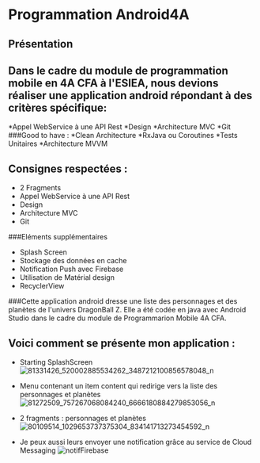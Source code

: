 # Programmation Android4A

## Présentation
## Dans le cadre du module de programmation mobile en 4A CFA à l'ESIEA, nous devions réaliser une application android répondant à des critères spécifique:
*Appel WebService à une API Rest
*Design
*Architecture MVC
*Git
###Good to have :
*Clean Architecture
*RxJava ou Coroutines
*Tests Unitaires
*Architecture MVVM

## Consignes respectées :
* 2 Fragments
* Appel WebService à une API Rest
* Design
* Architecture MVC
* Git

###Eléments supplémentaires
* Splash Screen
* Stockage des données en cache
* Notification Push avec Firebase
* Utilisation de Matérial design
* RecyclerView

###Cette application android dresse une liste des personnages et des planètes de l'univers DragonBall Z. Elle a été codée en java avec Android Studio dans le cadre du module de Programmarion Mobile 4A CFA.

## Voici comment se présente mon application :
* Starting SplashScreen
![81331426_520002885534262_3487212100856578048_n](https://user-images.githubusercontent.com/49784726/71485266-9a356600-2810-11ea-9511-70ebfe61c16d.jpg)

* Menu contenant un item content qui redirige vers la liste des personnages et planètes
![81272509_757267068084240_6666180884279853056_n](https://user-images.githubusercontent.com/49784726/71485264-973a7580-2810-11ea-8dd2-a1bd2285ceac.jpg)

* 2 fragments : personnages et planètes
![80109514_1029653737375304_834141713273454592_n](https://user-images.githubusercontent.com/49784726/71485263-94d81b80-2810-11ea-908b-e2d262719c40.jpg)

* Je peux aussi leurs envoyer une notification grâce au service de Cloud Messaging
![notifFirebase](https://user-images.githubusercontent.com/49784726/59283784-67a88f00-8c6b-11e9-9fd5-bd647e014635.PNG)
